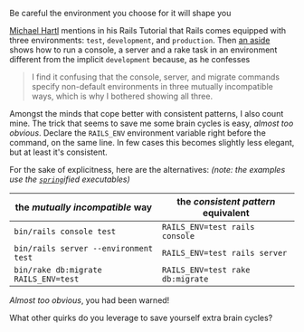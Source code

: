 Be careful the environment you choose
for it will shape you

[Michael Hartl](https://github.com/mhartl) mentions in his Rails Tutorial that Rails comes equipped with three environments: `test`, `development`, and `production`.
Then [an aside](https://www.railstutorial.org/book/sign_up#aside-rails_environments) shows how to run a console, a server and a rake task in an environment different from the implicit `development` because, as he confesses

> I find it confusing that the console, server, and migrate commands specify non-default environments in three mutually incompatible ways, which is why I bothered showing all three.

Amongst the minds that cope better with consistent patterns, I also count mine. The trick that seems to save me some brain cycles is easy, _almost too obvious_. Declare the `RAILS_ENV` environment variable right before the command, on the same line. In few cases this becomes slightly less elegant, but at least it's consistent.

For the sake of explicitness, here are the alternatives:
_(note: the examples use the [`spring`](https://github.com/rails/spring)ified executables)_

| the _mutually incompatible_ way       | the _consistent pattern_ equivalent |
| ------------------------------------- | ----------------------------------- |
| `bin/rails console test`              | `RAILS_ENV=test rails console`      |
| `bin/rails server --environment test` | `RAILS_ENV=test rails server`       |
| `bin/rake db:migrate RAILS_ENV=test`  | `RAILS_ENV=test rake db:migrate`    |

_Almost too obvious_, you had been warned!

What other quirks do you leverage to save yourself extra brain cycles?
